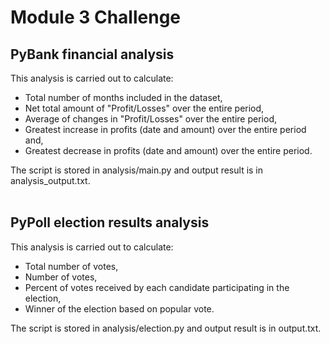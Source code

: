 # Module 3 Challenge

## PyBank financial analysis <br/>
This analysis is carried out to calculate:<br/>
* Total number of months included in the dataset,<br/>
* Net total amount of "Profit/Losses" over the entire period,<br/>
* Average of changes in "Profit/Losses" over the entire period,<br/>
* Greatest increase in profits (date and amount) over the entire period and,<br/>
* Greatest decrease in profits (date and amount) over the entire period.<br/>

The script is stored in analysis/main.py and output result is in analysis_output.txt. <br/><br/>

## PyPoll election results analysis <br/>
This analysis is carried out to calculate: <br/>
* Total number of votes,<br/>
* Number of votes,<br/>
* Percent of votes received by each candidate participating in the election,<br/>
* Winner of the election based on popular vote.<br/>

The script is stored in analysis/election.py and output result is in output.txt. <br/><br/>

